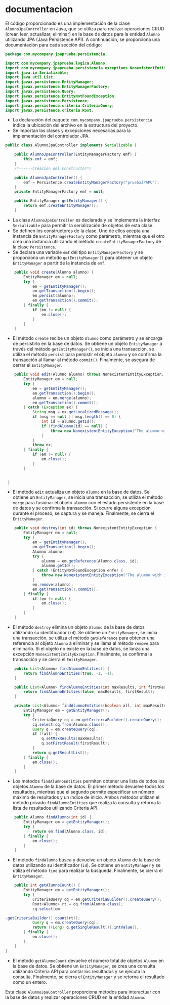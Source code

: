 # documentacion
El código proporcionado es una implementación de la clase `AlumnoJpaController` en Java, que se utiliza para realizar operaciones CRUD (crear, leer, actualizar, eliminar) en la base de datos para la entidad `Alumno` utilizando JPA (Java Persistence API). A continuación, se proporciona una documentación para cada sección del código:

```java
package com.mycompany.jpaprueba.persistencia;

import com.mycompany.jpaprueba.logica.Alumno;
import com.mycompany.jpaprueba.persistencia.exceptions.NonexistentEntityException;
import java.io.Serializable;
import java.util.List;
import javax.persistence.EntityManager;
import javax.persistence.EntityManagerFactory;
import javax.persistence.Query;
import javax.persistence.EntityNotFoundException;
import javax.persistence.Persistence;
import javax.persistence.criteria.CriteriaQuery;
import javax.persistence.criteria.Root;
```
- La declaración del paquete `com.mycompany.jpaprueba.persistencia` indica la ubicación del archivo en la estructura del proyecto.
- Se importan las clases y excepciones necesarias para la implementación del controlador JPA.

```java
public class AlumnoJpaController implements Serializable {

    public AlumnoJpaController(EntityManagerFactory emf) {
        this.emf = emf;
    }
    /*------Creacion del Constructor*/

    public AlumnoJpaController() {
        emf = Persistence.createEntityManagerFactory("pruebaJPAPU");
    }
    private EntityManagerFactory emf = null;

    public EntityManager getEntityManager() {
        return emf.createEntityManager();
    }
```
- La clase `AlumnoJpaController` es declarada y se implementa la interfaz `Serializable` para permitir la serialización de objetos de esta clase.
- Se definen los constructores de la clase. Uno de ellos acepta una instancia de `EntityManagerFactory` como parámetro, mientras que el otro crea una instancia utilizando el método `createEntityManagerFactory` de la clase `Persistence`.
- Se declara una variable `emf` del tipo `EntityManagerFactory` y se proporciona un método `getEntityManager()` para obtener un objeto `EntityManager` a partir de la instancia de `emf`.

```java
    public void create(Alumno alumno) {
        EntityManager em = null;
        try {
            em = getEntityManager();
            em.getTransaction().begin();
            em.persist(alumno);
            em.getTransaction().commit();
        } finally {
            if (em != null) {
                em.close();
            }
        }
    }
```
- El método `create` recibe un objeto `Alumno` como parámetro y se encarga de persistirlo en la base de datos. Se obtiene un objeto `EntityManager` a través del método `getEntityManager()`, se inicia una transacción, se utiliza el método `persist` para persistir el objeto `alumno` y se confirma la transacción al llamar al método `commit()`. Finalmente, se asegura de cerrar el `EntityManager`.

```java
    public void edit(Alumno alumno) throws NonexistentEntityException, Exception {
        EntityManager em = null;
        try {
            em = getEntityManager();
            em.getTransaction().begin();
            alumno = em.merge(alumno);
            em.getTransaction().commit();
        } catch (Exception ex) {
            String msg = ex.getLocalizedMessage();
            if (msg == null || msg.length() == 0) {
                int id = alumno.getId();
                if (findAlumno(id) == null) {
                    throw new NonexistentEntityException("The alumno with id " + id + " no longer exists.");
                }
            }
            throw ex;
        } finally {
            if (em != null) {
                em.close();
            }
        }
   

 }
```
- El método `edit` actualiza un objeto `Alumno` en la base de datos. Se obtiene un `EntityManager`, se inicia una transacción, se utiliza el método `merge` para fusionar el objeto `alumno` con el estado persistente en la base de datos y se confirma la transacción. Si ocurre alguna excepción durante el proceso, se captura y se maneja. Finalmente, se cierra el `EntityManager`.

```java
    public void destroy(int id) throws NonexistentEntityException {
        EntityManager em = null;
        try {
            em = getEntityManager();
            em.getTransaction().begin();
            Alumno alumno;
            try {
                alumno = em.getReference(Alumno.class, id);
                alumno.getId();
            } catch (EntityNotFoundException enfe) {
                throw new NonexistentEntityException("The alumno with id " + id + " no longer exists.", enfe);
            }
            em.remove(alumno);
            em.getTransaction().commit();
        } finally {
            if (em != null) {
                em.close();
            }
        }
    }
```
- El método `destroy` elimina un objeto `Alumno` de la base de datos utilizando su identificador (`id`). Se obtiene un `EntityManager`, se inicia una transacción, se utiliza el método `getReference` para obtener una referencia al objeto `Alumno` a eliminar y se llama al método `remove` para eliminarlo. Si el objeto no existe en la base de datos, se lanza una excepción `NonexistentEntityException`. Finalmente, se confirma la transacción y se cierra el `EntityManager`.

```java
    public List<Alumno> findAlumnoEntities() {
        return findAlumnoEntities(true, -1, -1);
    }

    public List<Alumno> findAlumnoEntities(int maxResults, int firstResult) {
        return findAlumnoEntities(false, maxResults, firstResult);
    }

    private List<Alumno> findAlumnoEntities(boolean all, int maxResults, int firstResult) {
        EntityManager em = getEntityManager();
        try {
            CriteriaQuery cq = em.getCriteriaBuilder().createQuery();
            cq.select(cq.from(Alumno.class));
            Query q = em.createQuery(cq);
            if (!all) {
                q.setMaxResults(maxResults);
                q.setFirstResult(firstResult);
            }
            return q.getResultList();
        } finally {
            em.close();
        }
    }
```
- Los métodos `findAlumnoEntities` permiten obtener una lista de todos los objetos `Alumno` de la base de datos. El primer método devuelve todos los resultados, mientras que el segundo permite especificar un número máximo de resultados y un índice de inicio. Ambos métodos utilizan el método privado `findAlumnoEntities` que realiza la consulta y retorna la lista de resultados utilizando Criteria API.

```java
    public Alumno findAlumno(int id) {
        EntityManager em = getEntityManager();
        try {
            return em.find(Alumno.class, id);
        } finally {
            em.close();
        }
    }
```
- El método `findAlumno` busca y devuelve un objeto `Alumno` de la base de datos utilizando su identificador (`id`). Se obtiene un `EntityManager` y se utiliza el método `find` para realizar la búsqueda. Finalmente, se cierra el `EntityManager`.

```java
    public int getAlumnoCount() {
        EntityManager em = getEntityManager();
        try {
            CriteriaQuery cq = em.getCriteriaBuilder().createQuery();
            Root<Alumno> rt = cq.from(Alumno.class);
            cq.select(em

.getCriteriaBuilder().count(rt));
            Query q = em.createQuery(cq);
            return ((Long) q.getSingleResult()).intValue();
        } finally {
            em.close();
        }
    }
}
```
- El método `getAlumnoCount` devuelve el número total de objetos `Alumno` en la base de datos. Se obtiene un `EntityManager`, se crea una consulta utilizando Criteria API para contar los resultados y se ejecuta la consulta. Finalmente, se cierra el `EntityManager` y se retorna el resultado como un entero.

Esta clase `AlumnoJpaController` proporciona métodos para interactuar con la base de datos y realizar operaciones CRUD en la entidad `Alumno`.
